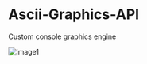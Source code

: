 # Ascii-Graphics-API
Custom console graphics engine

![image1](https://media.giphy.com/media/dTbtqJUp9yeDhZjOkX/giphy.gif)
